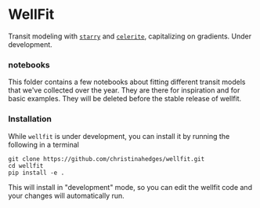 # WellFit

Transit modeling with [`starry`](https://rodluger.github.io/starry/) and [`celerite`](https://celerite.readthedocs.io/en/stable/), capitalizing on gradients. Under development.

### notebooks

This folder contains a few notebooks about fitting different transit models that we've collected over the year. They are there for inspiration and for basic examples. They will be deleted before the stable release of wellfit.

### Installation

While `wellfit` is under development, you can install it by running the following in a terminal

```
git clone https://github.com/christinahedges/wellfit.git
cd wellfit
pip install -e .
```

This will install in "development" mode, so you can edit the wellfit code and your changes will automatically run.
